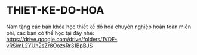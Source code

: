 # THIET-KE-DO-HOA
Nam tặng các bạn khóa học thiết kế đồ họa chuyên nghiệp hoàn toàn miễn phí, các bạn có thể học tại đây nhé: 
https://drive.google.com/drive/folders/1VDF-vRSimL2YUh2sZr8OozsRr31BpBJS
